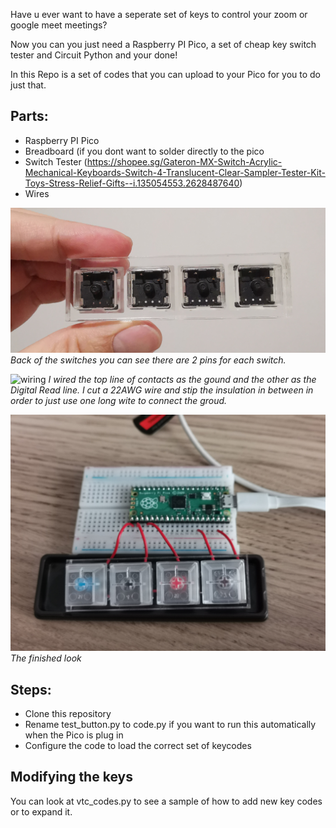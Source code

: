 Have u ever want to have a seperate set of keys to control your zoom or google meet meetings?

Now you can you just need a Raspberry PI Pico, a set of cheap key switch tester and Circuit Python and your done!

In this Repo is a set of codes that you can upload to your Pico for you to do just that. 

## Parts:
* Raspberry PI Pico
* Breadboard (if you dont want to solder directly to the pico
* Switch Tester (https://shopee.sg/Gateron-MX-Switch-Acrylic-Mechanical-Keyboards-Switch-4-Translucent-Clear-Sampler-Tester-Kit-Toys-Stress-Relief-Gifts--i.135054553.2628487640)
* Wires

![Back of the Switch](/images/back.jpg)
_Back of the switches you can see there are 2 pins for each switch._

![wiring](/images/wiring.png)
_I wired the top line of contacts as the gound and the other as the Digital Read line. I cut a 22AWG wire and stip the insulation in between in order to just use one long wite to connect the groud._

![wiring](/images/Finished.jpg)
_The finished look_

## Steps:
* Clone this repository
* Rename test_button.py to code.py if you want to run this automatically when the Pico is plug in
* Configure the code to load the correct set of keycodes

## Modifying the keys
You can look at vtc_codes.py to see a sample of how to add new key codes or to expand it.


